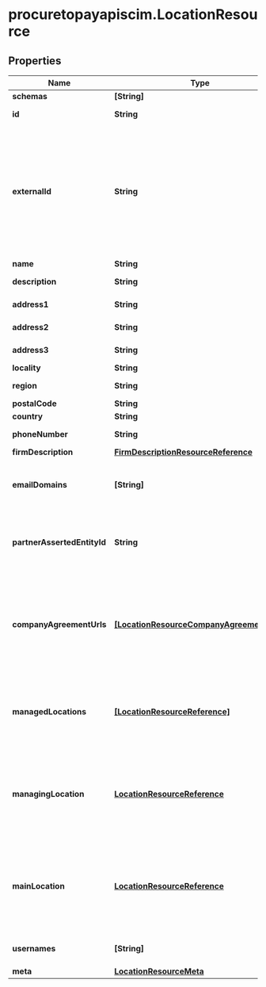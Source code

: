# procuretopayapiscim.LocationResource

## Properties

Name | Type | Description | Notes
------------ | ------------- | ------------- | -------------
**schemas** | **[String]** |  | [optional] 
**id** | **String** |  | [optional] [readonly] 
**externalId** | **String** | An identifier for the resource defined by the client. This can assist the client locate the resource through the use of search filters. Note: for clients that are not FactSet partners, this identifier must be unique within the main location associated with the client&#39;s FactSet username. | [optional] 
**name** | **String** | Name of the location. | 
**description** | **String** | Description of the location. | [optional] 
**address1** | **String** | First line of location&#39;s address. | [optional] 
**address2** | **String** | Second line of location&#39;s address. | [optional] 
**address3** | **String** | Third line of location&#39;s address. | [optional] 
**locality** | **String** | City of location. | [optional] 
**region** | **String** | State or province of location. | [optional] 
**postalCode** | **String** | Postal code of location. | [optional] 
**country** | **String** | Country of location. | [optional] 
**phoneNumber** | **String** | Phone number of location. | [optional] [readonly] 
**firmDescription** | [**FirmDescriptionResourceReference**](FirmDescriptionResourceReference.md) |  | [optional] 
**emailDomains** | **[String]** | The domain names that are valid for use with email addresses associated with users in this location. | [optional] 
**partnerAssertedEntityId** | **String** | Identifier assigned to the Corporate Entity. Value is provided as \&quot;fsymEntityId\&quot; from FactSet&#39;s Symbology API. | [optional] 
**companyAgreementUrls** | [**[LocationResourceCompanyAgreementUrls]**](LocationResourceCompanyAgreementUrls.md) | Provides FactSet with signed documents allowing entitlement to pre-established exchanges for individuals associated with the location. Document URL provided must be available over the public internet. | [optional] 
**managedLocations** | [**[LocationResourceReference]**](LocationResourceReference.md) | Lists FactSet locations managed by Research Entitlements Administrators at this location for requesting location-based research entitlements. | [optional] 
**managingLocation** | [**LocationResourceReference**](LocationResourceReference.md) | FactSet location ID managing this location for a Research Entitlements Administrator and requesting location-based entitlements for all managed locations associated. | [optional] 
**mainLocation** | [**LocationResourceReference**](LocationResourceReference.md) | The managing or otherwise parent location associated with this location. All locations associated with the mainLocation are viewed as related and within the same business unit in FactSet&#39;s CRM systems. | [optional] 
**usernames** | **[String]** | The FactSet usernames that are valid for users in this location. | [optional] [readonly] 
**meta** | [**LocationResourceMeta**](LocationResourceMeta.md) |  | [optional] 



